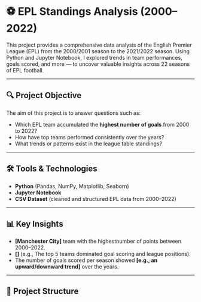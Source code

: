 # ⚽ EPL Standings Analysis (2000–2022)

This project provides a comprehensive data analysis of the English Premier League (EPL) from the 2000/2001 season to the 2021/2022 season. Using Python and Jupyter Notebook, I explored trends in team performances, goals scored, and more — to uncover valuable insights across 22 seasons of EPL football.

---

## 🔍 Project Objective

The aim of this project is to answer questions such as:

- Which EPL team accumulated the **highest number of goals** from 2000 to 2022?
- How have top teams performed consistently over the years?
- What trends or patterns exist in the league table standings?

---

## 🛠️ Tools & Technologies

- **Python** (Pandas, NumPy, Matplotlib, Seaborn)
- **Jupyter Notebook**
- **CSV Dataset** (cleaned and structured EPL data from 2000–2022)

---

## 📊 Key Insights

- **[Manchester City]** team with the highestnumber of points between 2000–2022.
- **[]** (e.g., The top 5 teams dominated goal scoring and league positions).
- The number of goals scored per season showed **[e.g., an upward/downward trend]** over the years.

---

## 📂 Project Structure

